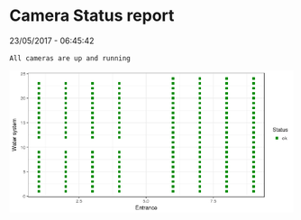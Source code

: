 Camera Status report
================
23/05/2017 - 06:45:42

    All cameras are up and running

![](camreport_files/figure-markdown_github/unnamed-chunk-2-1.png)
